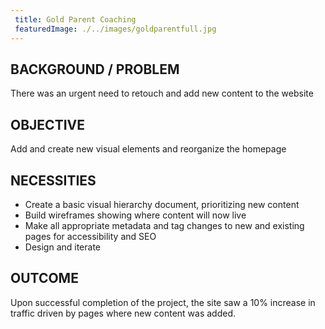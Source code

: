 ```yaml
---
 title: Gold Parent Coaching
 featuredImage: ./../images/goldparentfull.jpg
---
```

## BACKGROUND / PROBLEM
There was an urgent need to retouch and add new content to the website

## OBJECTIVE
Add and create new visual elements and reorganize the homepage

## NECESSITIES
<ul class="li-style">
<li>Create a basic visual hierarchy document, prioritizing new content</li>
<li>Build wireframes showing where content will now live</li>
<li>Make all appropriate metadata and tag changes to new and existing pages for accessibility and SEO</li>
<li>Design and iterate</li>
</ul>

## OUTCOME
Upon successful completion of the project, the site saw a 10% increase in traffic driven by pages where new content was added.
